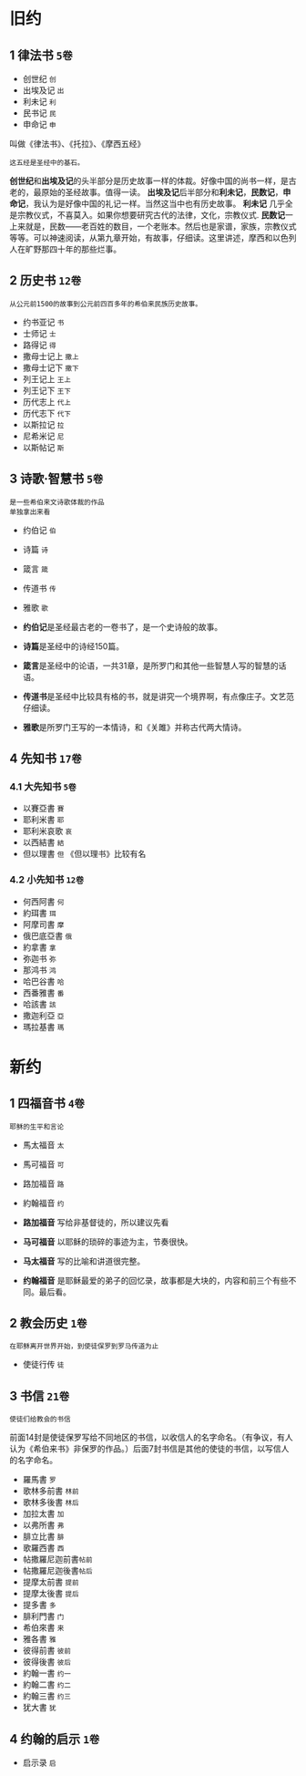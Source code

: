 # 旧约
## 1 律法书 ```5卷```

* 创世纪	```创```
* 出埃及记	```出```
* 利未记	```利```
* 民书记   ```民```
* 申命记   ```申```

叫做《律法书》、《托拉》、《摩西五经》

	这五经是圣经中的基石。

**创世纪**和**出埃及记**的头半部分是历史故事一样的体裁。好像中国的尚书一样，是古老的，最原始的圣经故事。值得一读。
**出埃及记**后半部分和**利未记**，**民数记**，**申命记**，我认为是好像中国的礼记一样。当然这当中也有历史故事。
**利未记** 几乎全是宗教仪式，不喜莫入。如果你想要研究古代的法律，文化，宗教仪式.
**民数记**一上来就是，民数——老百姓的数目，一个老账本。然后也是家谱，家族，宗教仪式等等。可以神速阅读，从第九章开始，有故事，仔细读。这里讲述，摩西和以色列人在旷野那四十年的那些烂事。

## 2 历史书 ```12卷```
	从公元前1500的故事到公元前四百多年的希伯来民族历史故事。

* 约书亚记		```书```
* 士师记		```士```
* 路得记		```得```
* 撒母士记上	```撒上```
* 撒母士记下	```撒下```
* 列王记上		```王上```
* 列王记下		```王下```
* 历代志上		```代上```
* 历代志下		```代下```
* 以斯拉记		```拉```
* 尼希米记		```尼```
* 以斯帖记		```斯```

## 3 诗歌·智慧书 ```5卷```
	是一些希伯来文诗歌体裁的作品
	单独拿出来看
* 约伯记	```伯```
* 诗篇		```诗```
* 箴言		```箴```
* 传道书	```传```
* 雅歌		```歌```

* **约伯记**是圣经最古老的一卷书了，是一个史诗般的故事。
* **诗篇**是圣经中的诗经150篇。
* **箴言**是圣经中的论语，一共31章，是所罗门和其他一些智慧人写的智慧的话语。
* **传道书**是圣经中比较具有格的书，就是讲究一个境界啊，有点像庄子。文艺范仔细读。
* **雅歌**是所罗门王写的一本情诗，和《关雎》并称古代两大情诗。

## 4 先知书 ```17卷```

### 4.1 大先知书 ```5卷```

* 以賽亞書		```賽```
* 耶利米書		```耶```
* 耶利米哀歌	```哀```
* 以西結書		```結```
* 但以理書		```但```
《但以理书》比较有名

### 4.2 小先知书 ```12卷```
* 何西阿書		```何```
* 約珥書		```珥```
* 阿摩司書		```摩```
* 俄巴底亞書 	```俄```
* 約拿書		```拿```
* 弥迦书		```弥```
* 那鸿书		```鸿```
* 哈巴谷書		```哈```
* 西番雅書		```番```
* 哈該書		```該```
* 撒迦利亞		```亞```
* 瑪拉基書		```瑪```

# 新约
## 1 四福音书 ```4卷```
	耶稣的生平和言论

* 馬太福音		```太```
* 馬可福音		```可```
* 路加福音		```路```
* 約翰福音		```约```

* **路加福音** 写给非基督徒的，所以建议先看
* **马可福音** 以耶稣的琐碎的事迹为主，节奏很快。
* **马太福音** 写的比喻和讲道很完整。
* **约翰福音** 是耶稣最爱的弟子的回忆录，故事都是大块的，内容和前三个有些不同。最后看。

## 2 教会历史 ```1卷```
	在耶稣离开世界开始，到使徒保罗到罗马传道为止
* 使徒行传		```徒```

## 3 书信 ```21卷```
	使徒们给教会的书信
前面14封是使徒保罗写给不同地区的书信，以收信人的名字命名。（有争议，有人认为《希伯来书》非保罗的作品。）后面7封书信是其他的使徒的书信，以写信人的名字命名。

* 羅馬書		```罗```
* 歌林多前書	```林前```
* 歌林多後書	```林后```
* 加拉太書		```加```
* 以弗所書		```弗```
* 腓立比書		```腓```		
* 歌羅西書		```西```
* 帖撒羅尼迦前書```帖前```
* 帖撒羅尼迦後書```帖后```
* 提摩太前書	```提前```
* 提摩太後書	```提后```
* 提多書		```多```
* 腓利門書		```门```
* 希伯來書		```来```
* 雅各書		```雅```
* 彼得前書		```彼前```
* 彼得後書		```彼后```
* 約翰一書		```约一```
* 約翰二書		```约二```
* 約翰三書		```约三```
* 犹大書		```犹```

## 4 约翰的启示 ```1卷```

* 启示录		```启```
